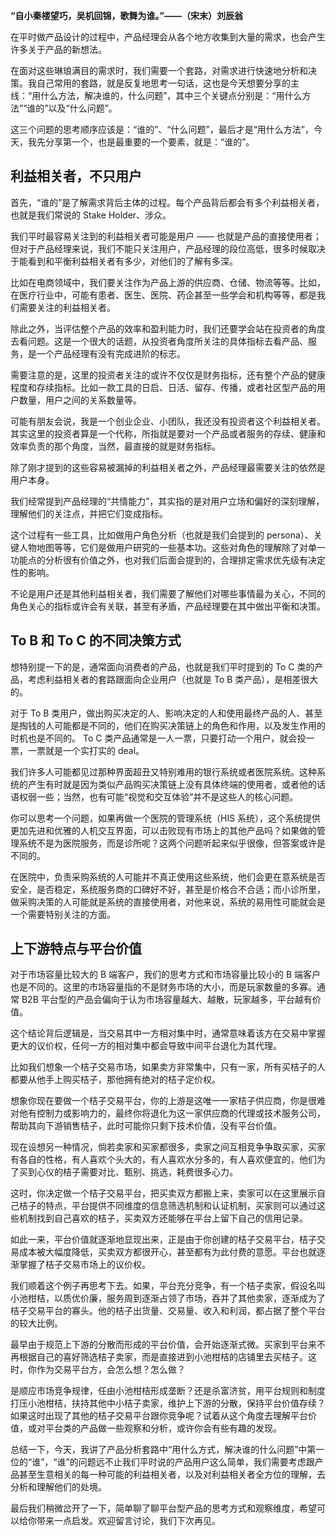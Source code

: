 **“自小秦楼望巧，吴机回锦，歌舞为谁。”——（宋末）刘辰翁**

在平时做产品设计的过程中，产品经理会从各个地方收集到大量的需求，也会产生许多关于产品的新想法。

在面对这些琳琅满目的需求时，我们需要一个套路，对需求进行快速地分析和决策。我自己常用的套路，就是反复地思考一句话，这也是今天想要分享的主线：“用什么方法，解决谁的，什么问题”，其中三个关键点分别是：“用什么方法”“谁的”以及“什么问题”。

这三个问题的思考顺序应该是：“谁的”、“什么问题”，最后才是“用什么方法”，今天，我先分享第一个，也是最重要的一个要素，就是：“谁的”。

## 利益相关者，不只用户

首先，“谁的”是了解需求背后主体的过程。每个产品背后都会有多个利益相关者，也就是我们常说的 Stake Holder、涉众。

我们平时最容易关注到的利益相关者可能是用户 —— 也就是产品的直接使用者；但对于产品经理来说，我们不能只关注用户，产品经理的段位高低，很多时候取决于能看到和平衡利益相关者有多少，对他们的了解有多深。

比如在电商领域中，我们要关注作为产品上游的供应商、仓储、物流等等。比如，在医疗行业中，可能有患者、医生、医院、药企甚至一些学会和机构等等，都是我们需要关注的利益相关者。

除此之外，当评估整个产品的效率和盈利能力时，我们还要学会站在投资者的角度去看问题。这是一个很大的话题，从投资者角度所关注的具体指标去看产品、服务，是一个产品经理有没有完成进阶的标志。

需要注意的是，这里的投资者关注的或许不仅仅是财务指标，还有整个产品的健康程度和存续指标。比如一款工具的日启、日活、留存、传播，或者社区型产品的用户数量，用户之间的关系数量等。

可能有朋友会说，我是一个创业企业、小团队，我还没有投资者这个利益相关者。其实这里的投资者算是一个代称，所指就是要对一个产品或者服务的存续、健康和效率负责的那个角度，当然，最直接的就是财务指标。

除了刚才提到的这些容易被漏掉的利益相关者之外，产品经理最需要关注的依然是用户本身。

我们经常提到产品经理的“共情能力”，其实指的是对用户立场和偏好的深刻理解，理解他们的关注点，并把它们变成指标。

这个过程有一些工具，比如做用户角色分析（也就是我们会提到的 persona）、关键人物地图等等，它们是做用户研究的一些基本功。这些对角色的理解除了对单一功能点的分析很有价值之外，也对我们后面会提到的，合理排定需求优先级有决定性的影响。

不论是用户还是其他利益相关者，我们需要了解他们对哪些事情最为关心，不同的角色关心的指标或许会有关联，甚至有矛盾，产品经理要在其中做出平衡和决策。

## To B 和 To C 的不同决策方式

想特别提一下的是，通常面向消费者的产品，也就是我们平时提到的 To C 类的产品，考虑利益相关者的套路跟面向企业用户（也就是 To B 类产品），是相差很大的。

对于 To B 类用户，做出购买决定的人、影响决定的人和使用最终产品的人、甚至是掏钱的人可能都是不同的，他们在购买决策链上的角色和作用，以及发生作用的时机也是不同的。 To C 类产品通常是一人一票，只要打动一个用户，就会投一票，一票就是一个实打实的 deal。

我们许多人可能都见过那种界面超丑又特别难用的银行系统或者医院系统。这种系统的产生有时就是因为类似产品购买决策链上没有具体终端的使用者，或者他的话语权弱一些；当然，也有可能“视觉和交互体验”并不是这些人的核心问题。

你可以思考一个问题，如果再做一个医院的管理系统（HIS 系统），这个系统提供更加先进和优雅的人机交互界面，可以击败现有市场上的其他产品吗？如果做的管理系统不是为医院服务，而是诊所呢？这两个问题听起来似乎很像，但答案或许是不同的。

在医院中，负责采购系统的人可能并不真正使用这些系统，他们会更在意系统是否安全，是否稳定，系统服务商的口碑好不好，甚至是价格合不合适；而小诊所里，做采购决策的人可能就是系统的直接使用者，对他来说，系统的易用性可能就会是一个需要特别关注的方面。

## 上下游特点与平台价值

对于市场容量比较大的 B 端客户，我们的思考方式和市场容量比较小的 B 端客户也是不同的。这里的市场容量指的不是财务市场的大小，而是玩家数量的多寡。通常 B2B 平台型的产品会偏向于认为市场容量越大、越散，玩家越多，平台越有价值。

这个结论背后逻辑是，当交易其中一方相对集中时，通常意味着该方在交易中掌握更大的议价权，任何一方的相对集中都会导致中间平台退化为其代理。

比如我们想象一个桔子交易市场，如果卖方非常集中，只有一家，所有买桔子的人都要从他手上购买桔子，那他拥有绝对的桔子定价权。

想象你现在要做一个桔子交易平台，你的上游是这唯一一家桔子供应商，你是很难对他有控制力或影响力的，最终你将退化为这一家供应商的代理或技术服务公司，帮助其向下游销售桔子，此时可能你只剩下技术价值，没有平台价值。

现在设想另一种情况，倘若卖家和买家都很多，卖家之间互相竞争争取买家，买家有各自的性格，有人喜欢个头大的，有人喜欢水分多的，有人喜欢便宜的，他们为了买到心仪的桔子需要对比、甄别、挑选，耗费很多心力。

这时，你决定做一个桔子交易平台，把买卖双方都搬上来，卖家可以在这里展示自己桔子的特点，平台提供不同维度的信息筛选机制和认证机制，买家则可以通过这些机制找到自己喜欢的桔子，买卖双方还能够在平台上留下自己的信用记录。

如此一来，平台价值就逐渐地显现出来，正是由于你创建的桔子交易平台，桔子交易成本被大幅度降低，买卖双方都很开心，甚至都有为此付费的意愿。平台也就逐渐掌握了桔子交易市场上的议价权。

我们顺着这个例子再思考下去。如果，平台充分竞争，有一个桔子卖家，假设名叫小池柑桔，以质优价廉，服务周到逐渐占领了市场，吞并了其他卖家，逐渐成为了桔子交易平台的寡头。他的桔子出货量、交易量、收入和利润，都占据了整个平台的较大比例。

最早由于规范上下游的分散而形成的平台价值，会开始逐渐式微。买家到平台来不再根据自己的喜好筛选桔子卖家，而是直接进到小池柑桔的店铺里去买桔子。这时，你作为交易平台方，会怎么想？怎么做？

是顺应市场竞争规律，任由小池柑桔形成垄断？还是杀富济贫，用平台规则和制度打压小池柑桔，扶持其他中小桔子卖家，维护上下游的分散，保持平台价值存续？如果这时出现了其他的桔子交易平台跟你竞争呢？试着从这个角度去理解平台价值，或对平台类的产品做一些观察和分析，或许你会有些有趣的发现。

总结一下，今天，我讲了产品分析套路中“用什么方式，解决谁的什么问题”中第一位的“谁”，“谁”的问题远不止我们平时说的产品用户这么简单，我们需要考虑跟产品甚至生意相关的每一种可能的利益相关者，以及对利益相关者全方位的理解，去分析和理解他们的处境。

最后我们稍微岔开了一下，简单聊了聊平台型产品的思考方式和观察维度，希望可以给你带来一点启发。欢迎留言讨论，我们下次再见。